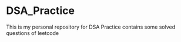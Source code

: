 # DSA_Practice
This is my personal repository for DSA Practice contains some solved questions of leetcode
